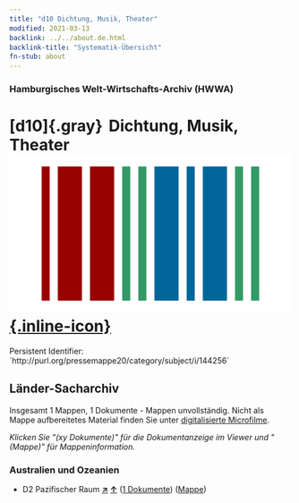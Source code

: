 ```yaml
---
title: "d10 Dichtung, Musik, Theater"
modified: 2021-03-13
backlink: ../../about.de.html
backlink-title: "Systematik-Übersicht"
fn-stub: about
---
```


### Hamburgisches Welt-Wirtschafts-Archiv (HWWA)

# [d10]{.gray}&#8201; Dichtung, Musik, Theater &#160; [![Wikidata](/images/Wikidata-logo.svg "Wikidata"){.inline-icon}](http://www.wikidata.org/entity/Q99427855)

<div class="hint">Persistent Identifier: `http://purl.org/pressemappe20/category/subject/i/144256`</div>







## Länder-Sacharchiv




Insgesamt 1 Mappen, 1 Dokumente - Mappen unvollständig.
Nicht als Mappe aufbereitetes Material finden Sie unter [digitalisierte Microfilme](/film/h1_sh.de.html).

_Klicken Sie "(xy Dokumente)" für die Dokumentanzeige im Viewer und "(Mappe)" für Mappeninformation._




### Australien und Ozeanien

- D2 Pazifischer Raum [**&nearr;**](../../../geo/i/141593/about.de.html "Pazifischer Raum (alle Mappen)") [**&uarr;**](../../../geo/about.de.html#D2 "Ländersystematik") (<a href="https://pm20.zbw.eu/iiifview/folder/sh/141593,144256" title="über: Pazifischer Raum : Dichtung, Musik, Theater" target="_blank">1 Dokumente</a>) ([Mappe](../../../../folder/sh/1415xx/141593/1442xx/144256/about.de.html))








